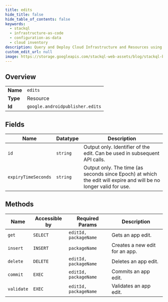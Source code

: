 ```yaml
---
title: edits
hide_title: false
hide_table_of_contents: false
keywords:
  - stackql
  - infrastructure-as-code
  - configuration-as-data
  - cloud inventory
description: Query and Deploy Cloud Infrastructure and Resources using SQL
custom_edit_url: null
image: https://storage.googleapis.com/stackql-web-assets/blog/stackql-blog-post-featured-image.png
---
```

  
    

## Overview
<table><tbody>
<tr><td><b>Name</b></td><td><code>edits</code></td></tr>
<tr><td><b>Type</b></td><td>Resource</td></tr>
<tr><td><b>Id</b></td><td><code>google.androidpublisher.edits</code></td></tr>
</tbody></table>

## Fields
| Name | Datatype | Description |
| ---- | -------- | ----------- |
| `id` | `string` | Output only. Identifier of the edit. Can be used in subsequent API calls. |
| `expiryTimeSeconds` | `string` | Output only. The time (as seconds since Epoch) at which the edit will expire and will be no longer valid for use. |
## Methods
| Name | Accessible by | Required Params | Description |
| ---- | ------------- | --------------- | ----------- |
| `get` | `SELECT` | `editId, packageName` | Gets an app edit. |
| `insert` | `INSERT` | `packageName` | Creates a new edit for an app. |
| `delete` | `DELETE` | `editId, packageName` | Deletes an app edit. |
| `commit` | `EXEC` | `editId, packageName` | Commits an app edit. |
| `validate` | `EXEC` | `editId, packageName` | Validates an app edit. |

